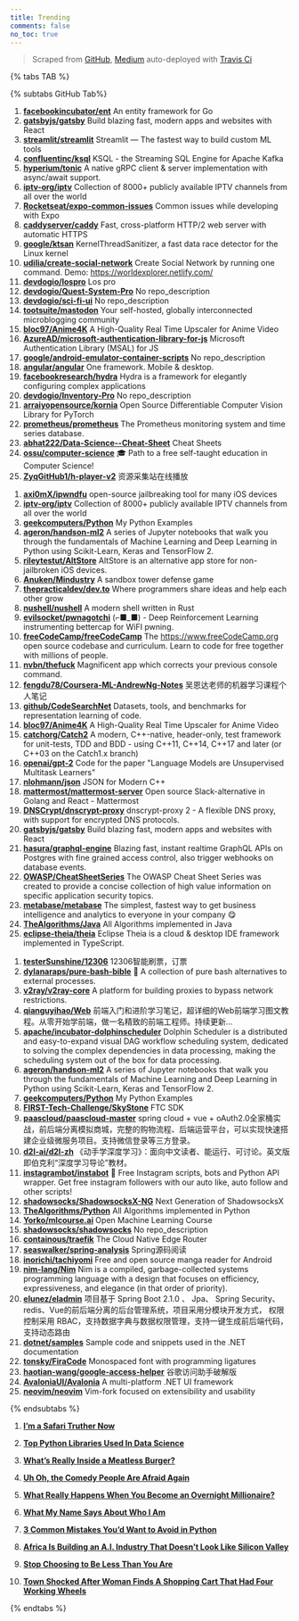 ```yaml
---
title: Trending
comments: false
no_toc: true
---
```


> Scraped from [GitHub](https://github.com/trending), [Medium](https://medium.com/topic/popular)
auto-deployed with [Travis Ci](https://travis-ci.org/)

{% tabs TAB %}
<!-- tab GitHub -->
{% subtabs GitHub Tab%}
<!-- tab Daily -->
1. [**facebookincubator/ent**](https://github.com/facebookincubator/ent)
An entity framework for Go
2. [**gatsbyjs/gatsby**](https://github.com/gatsbyjs/gatsby)
Build blazing fast, modern apps and websites with React
3. [**streamlit/streamlit**](https://github.com/streamlit/streamlit)
Streamlit — The fastest way to build custom ML tools
4. [**confluentinc/ksql**](https://github.com/confluentinc/ksql)
KSQL - the Streaming SQL Engine for Apache Kafka
5. [**hyperium/tonic**](https://github.com/hyperium/tonic)
A native gRPC client & server implementation with async/await support.
6. [**iptv-org/iptv**](https://github.com/iptv-org/iptv)
Collection of 8000+ publicly available IPTV channels from all over the world
7. [**Rocketseat/expo-common-issues**](https://github.com/Rocketseat/expo-common-issues)
Common issues while developing with Expo
8. [**caddyserver/caddy**](https://github.com/caddyserver/caddy)
Fast, cross-platform HTTP/2 web server with automatic HTTPS
9. [**google/ktsan**](https://github.com/google/ktsan)
KernelThreadSanitizer, a fast data race detector for the Linux kernel
10. [**udilia/create-social-network**](https://github.com/udilia/create-social-network)
Create Social Network by running one command. Demo: https://worldexplorer.netlify.com/
11. [**devdogio/lospro**](https://github.com/devdogio/lospro)
Los pro
12. [**devdogio/Quest-System-Pro**](https://github.com/devdogio/Quest-System-Pro)
No repo_description
13. [**devdogio/sci-fi-ui**](https://github.com/devdogio/sci-fi-ui)
No repo_description
14. [**tootsuite/mastodon**](https://github.com/tootsuite/mastodon)
Your self-hosted, globally interconnected microblogging community
15. [**bloc97/Anime4K**](https://github.com/bloc97/Anime4K)
A High-Quality Real Time Upscaler for Anime Video
16. [**AzureAD/microsoft-authentication-library-for-js**](https://github.com/AzureAD/microsoft-authentication-library-for-js)
Microsoft Authentication Library (MSAL) for JS
17. [**google/android-emulator-container-scripts**](https://github.com/google/android-emulator-container-scripts)
No repo_description
18. [**angular/angular**](https://github.com/angular/angular)
One framework. Mobile & desktop.
19. [**facebookresearch/hydra**](https://github.com/facebookresearch/hydra)
Hydra is a framework for elegantly configuring complex applications
20. [**devdogio/Inventory-Pro**](https://github.com/devdogio/Inventory-Pro)
No repo_description
21. [**arraiyopensource/kornia**](https://github.com/arraiyopensource/kornia)
Open Source Differentiable Computer Vision Library for PyTorch
22. [**prometheus/prometheus**](https://github.com/prometheus/prometheus)
The Prometheus monitoring system and time series database.
23. [**abhat222/Data-Science--Cheat-Sheet**](https://github.com/abhat222/Data-Science--Cheat-Sheet)
Cheat Sheets
24. [**ossu/computer-science**](https://github.com/ossu/computer-science)
🎓 Path to a free self-taught education in Computer Science!
25. [**ZyqGitHub1/h-player-v2**](https://github.com/ZyqGitHub1/h-player-v2)
资源采集站在线播放
<!-- endtab -->
<!-- tab Weekly -->
1. [**axi0mX/ipwndfu**](https://github.com/axi0mX/ipwndfu)
open-source jailbreaking tool for many iOS devices
2. [**iptv-org/iptv**](https://github.com/iptv-org/iptv)
Collection of 8000+ publicly available IPTV channels from all over the world
3. [**geekcomputers/Python**](https://github.com/geekcomputers/Python)
My Python Examples
4. [**ageron/handson-ml2**](https://github.com/ageron/handson-ml2)
A series of Jupyter notebooks that walk you through the fundamentals of Machine Learning and Deep Learning in Python using Scikit-Learn, Keras and TensorFlow 2.
5. [**rileytestut/AltStore**](https://github.com/rileytestut/AltStore)
AltStore is an alternative app store for non-jailbroken iOS devices.
6. [**Anuken/Mindustry**](https://github.com/Anuken/Mindustry)
A sandbox tower defense game
7. [**thepracticaldev/dev.to**](https://github.com/thepracticaldev/dev.to)
Where programmers share ideas and help each other grow
8. [**nushell/nushell**](https://github.com/nushell/nushell)
A modern shell written in Rust
9. [**evilsocket/pwnagotchi**](https://github.com/evilsocket/pwnagotchi)
(⌐■_■) - Deep Reinforcement Learning instrumenting bettercap for WiFI pwning.
10. [**freeCodeCamp/freeCodeCamp**](https://github.com/freeCodeCamp/freeCodeCamp)
The https://www.freeCodeCamp.org open source codebase and curriculum. Learn to code for free together with millions of people.
11. [**nvbn/thefuck**](https://github.com/nvbn/thefuck)
Magnificent app which corrects your previous console command.
12. [**fengdu78/Coursera-ML-AndrewNg-Notes**](https://github.com/fengdu78/Coursera-ML-AndrewNg-Notes)
吴恩达老师的机器学习课程个人笔记
13. [**github/CodeSearchNet**](https://github.com/github/CodeSearchNet)
Datasets, tools, and benchmarks for representation learning of code.
14. [**bloc97/Anime4K**](https://github.com/bloc97/Anime4K)
A High-Quality Real Time Upscaler for Anime Video
15. [**catchorg/Catch2**](https://github.com/catchorg/Catch2)
A modern, C++-native, header-only, test framework for unit-tests, TDD and BDD - using C++11, C++14, C++17 and later (or C++03 on the Catch1.x branch)
16. [**openai/gpt-2**](https://github.com/openai/gpt-2)
Code for the paper "Language Models are Unsupervised Multitask Learners"
17. [**nlohmann/json**](https://github.com/nlohmann/json)
JSON for Modern C++
18. [**mattermost/mattermost-server**](https://github.com/mattermost/mattermost-server)
Open source Slack-alternative in Golang and React - Mattermost
19. [**DNSCrypt/dnscrypt-proxy**](https://github.com/DNSCrypt/dnscrypt-proxy)
dnscrypt-proxy 2 - A flexible DNS proxy, with support for encrypted DNS protocols.
20. [**gatsbyjs/gatsby**](https://github.com/gatsbyjs/gatsby)
Build blazing fast, modern apps and websites with React
21. [**hasura/graphql-engine**](https://github.com/hasura/graphql-engine)
Blazing fast, instant realtime GraphQL APIs on Postgres with fine grained access control, also trigger webhooks on database events.
22. [**OWASP/CheatSheetSeries**](https://github.com/OWASP/CheatSheetSeries)
The OWASP Cheat Sheet Series was created to provide a concise collection of high value information on specific application security topics.
23. [**metabase/metabase**](https://github.com/metabase/metabase)
The simplest, fastest way to get business intelligence and analytics to everyone in your company 😋
24. [**TheAlgorithms/Java**](https://github.com/TheAlgorithms/Java)
All Algorithms implemented in Java
25. [**eclipse-theia/theia**](https://github.com/eclipse-theia/theia)
Eclipse Theia is a cloud & desktop IDE framework implemented in TypeScript.
<!-- endtab -->
<!-- tab Monthly -->
1. [**testerSunshine/12306**](https://github.com/testerSunshine/12306)
12306智能刷票，订票
2. [**dylanaraps/pure-bash-bible**](https://github.com/dylanaraps/pure-bash-bible)
📖 A collection of pure bash alternatives to external processes.
3. [**v2ray/v2ray-core**](https://github.com/v2ray/v2ray-core)
A platform for building proxies to bypass network restrictions.
4. [**qianguyihao/Web**](https://github.com/qianguyihao/Web)
前端入门和进阶学习笔记，超详细的Web前端学习图文教程。从零开始学前端，做一名精致的前端工程师。持续更新...
5. [**apache/incubator-dolphinscheduler**](https://github.com/apache/incubator-dolphinscheduler)
Dolphin Scheduler is a distributed and easy-to-expand visual DAG workflow scheduling system, dedicated to solving the complex dependencies in data processing, making the scheduling system out of the box for data processing.
6. [**ageron/handson-ml2**](https://github.com/ageron/handson-ml2)
A series of Jupyter notebooks that walk you through the fundamentals of Machine Learning and Deep Learning in Python using Scikit-Learn, Keras and TensorFlow 2.
7. [**geekcomputers/Python**](https://github.com/geekcomputers/Python)
My Python Examples
8. [**FIRST-Tech-Challenge/SkyStone**](https://github.com/FIRST-Tech-Challenge/SkyStone)
FTC SDK
9. [**paascloud/paascloud-master**](https://github.com/paascloud/paascloud-master)
spring cloud + vue + oAuth2.0全家桶实战，前后端分离模拟商城，完整的购物流程、后端运营平台，可以实现快速搭建企业级微服务项目。支持微信登录等三方登录。
10. [**d2l-ai/d2l-zh**](https://github.com/d2l-ai/d2l-zh)
《动手学深度学习》：面向中文读者、能运行、可讨论。英文版即伯克利“深度学习导论”教材。
11. [**instagrambot/instabot**](https://github.com/instagrambot/instabot)
🐙 Free Instagram scripts, bots and Python API wrapper. Get free instagram followers with our auto like, auto follow and other scripts!
12. [**shadowsocks/ShadowsocksX-NG**](https://github.com/shadowsocks/ShadowsocksX-NG)
Next Generation of ShadowsocksX
13. [**TheAlgorithms/Python**](https://github.com/TheAlgorithms/Python)
All Algorithms implemented in Python
14. [**Yorko/mlcourse.ai**](https://github.com/Yorko/mlcourse.ai)
Open Machine Learning Course
15. [**shadowsocks/shadowsocks**](https://github.com/shadowsocks/shadowsocks)
No repo_description
16. [**containous/traefik**](https://github.com/containous/traefik)
The Cloud Native Edge Router
17. [**seaswalker/spring-analysis**](https://github.com/seaswalker/spring-analysis)
Spring源码阅读
18. [**inorichi/tachiyomi**](https://github.com/inorichi/tachiyomi)
Free and open source manga reader for Android
19. [**nim-lang/Nim**](https://github.com/nim-lang/Nim)
Nim is a compiled, garbage-collected systems programming language with a design that focuses on efficiency, expressiveness, and elegance (in that order of priority).
20. [**elunez/eladmin**](https://github.com/elunez/eladmin)
项目基于 Spring Boot 2.1.0 、 Jpa、 Spring Security、redis、Vue的前后端分离的后台管理系统，项目采用分模块开发方式， 权限控制采用 RBAC，支持数据字典与数据权限管理，支持一键生成前后端代码，支持动态路由
21. [**dotnet/samples**](https://github.com/dotnet/samples)
Sample code and snippets used in the .NET documentation
22. [**tonsky/FiraCode**](https://github.com/tonsky/FiraCode)
Monospaced font with programming ligatures
23. [**haotian-wang/google-access-helper**](https://github.com/haotian-wang/google-access-helper)
谷歌访问助手破解版
24. [**AvaloniaUI/Avalonia**](https://github.com/AvaloniaUI/Avalonia)
A multi-platform .NET UI framework
25. [**neovim/neovim**](https://github.com/neovim/neovim)
Vim-fork focused on extensibility and usability
<!-- endtab -->
{% endsubtabs %}
<!-- endtab --><!-- tab Medium -->
1. [**I’m a Safari Truther Now**](https://onezero.medium.com/im-a-safari-truther-now-978558e42989?source=topic_page---------------------------20)

2. [**Top Python Libraries Used In Data Science**](https://towardsdatascience.com/top-python-libraries-used-in-data-science-a58e90f1b4ba?source=topic_page---------0------------------1)

3. [**What’s Really Inside a Meatless Burger?**](https://elemental.medium.com/whats-in-meatless-burgers-a-nutritional-fact-check-481c3af2f39c?source=topic_page---------1------------------1)

4. [**Uh Oh, the Comedy People Are Afraid Again**](https://gen.medium.com/i-regret-to-inform-you-the-comedians-are-filling-their-big-diapers-again-b20152ba45ac?source=topic_page---------2------------------1)

5. [**What Really Happens When You Become an Overnight Millionaire?**](https://marker.medium.com/what-really-happens-when-you-become-an-overnight-millionaire-acac42990175?source=topic_page---------4------------------1)

6. [**What My Name Says About Who I Am**](https://zora.medium.com/what-my-name-says-about-who-i-am-2f6b7182365d?source=topic_page---------5------------------1)

7. [**3 Common Mistakes You’d Want to Avoid in Python**](https://medium.com/better-programming/3-common-mistakes-youd-want-to-avoid-in-python-6210f4d56310?source=topic_page---------6------------------1)

8. [**Africa Is Building an A.I. Industry That Doesn’t Look Like Silicon Valley**](https://onezero.medium.com/africa-is-building-an-a-i-industry-that-doesnt-look-like-silicon-valley-72198eba706d?source=topic_page---------7------------------1)

9. [**Stop Choosing to Be Less Than You Are**](https://humanparts.medium.com/why-youre-addicted-to-being-an-inferior-version-of-yourself-d24c1e64e691?source=topic_page---------8------------------1)

10. [**Town Shocked After Woman Finds A Shopping Cart That Had Four Working Wheels**](https://medium.com/happy-space-cats/town-shocked-after-woman-finds-a-shopping-cart-that-had-four-working-wheels-8a4320da569b?source=topic_page---------9------------------1)

<!-- endtab -->
{% endtabs %}
